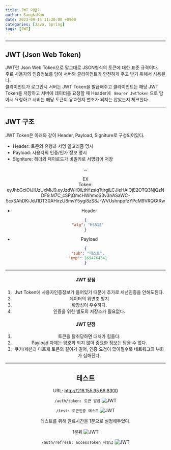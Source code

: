 ```yaml
---
title: JWT 이란?
author: SangkiHan
date: 2023-09-14 11:20:00 +0900
categories: [Java, Spring]
tags: [JWT]
---
```

------------

## JWT (Json Web Token)
JWT란 Json Web Token으로 말그대로 JSON형식의 토큰에 대한 표준 규격이다.  
주로 사용자의 인증정보를 담아 서버와 클라이언트가 안전하게 주고 받기 위해서 사용된다.  
클라이언트가 로그인시 서버는 JWT Token을 발급해주고 클라이언트는 해당 JWT Token을 저장하고 서버에 데이터를 요청할 때 Header에 ``` Bearer JwtToken``` 으로 담아서 요청하고 서버는 해당 토큰이 유효한지 변조가 되지는 않았는지 체크한다.  

------------

## JWT 구조
JWT Token은 아래와 같이 Header, Payload, Signiture로 구성되어있다.  

+ Header: 토큰의 유형과 서명 알고리즘 명시
+ Payload: 사용자의 인증/인가 정보 명시
+ Signiture: 헤더와 페이로드가 비밀키로 서명되어 저장

<Header>.<Payload>.<Signiture>

EX  
Token: eyJhbGciOiJIUzUxMiJ9.eyJzdWIiOiLthYzsiqTtirgiLCJleHAiOjE2OTQ3NjQzNDF9.M7C_cSPjOmcHWhmoS3v3nASaWC-5cxSAhDKiJdJ1DT30AHirzU8mvY5ygi8zS8J-WVUshnppfzYPcM9VRQGtRw

+ Header
``` json
{
  "alg": "HS512"
}
```

+ Payload
``` json
{
  "sub": "테스트",
  "exp": 1694764341
}
```

------------

#### JWT 장점
1. Jwt Token에 사용자인증정보가 들어있기 때문에 추가로 세션인증을 안해도된다.
2. 데이터의 위변조 방지
3. 확장성이 우수하다.
4. 인증을 위한 별도의 저장소가 필요없다.

#### JWT 단점
1. 토큰을 탈취당하면 대처가 힘들다.
2. Payload 자체는 암호화 되지 않아 중요한 정보는 담을 수 없다.
3. 쿠키/세션과 다르게 토큰의 길이가 길어, 인증 요청이 많아질수록 네트워크의 부화가 심해진다.

------------
## 테스트
URL: http://218.155.95.66:8300

```/auth/token: 토큰 발급```
![JWT](/assets/img/post/2023-09-14-Jwt-Token(1)/1.PNG)

```/test: 토큰인증 테스트```
![JWT](/assets/img/post/2023-09-14-Jwt-Token(1)/2.PNG)

테스트를 위해 만료시간을 1분으로 설정해두었다.

1분뒤
![JWT](/assets/img/post/2023-09-14-Jwt-Token(1)/3.PNG)


```/auth/refresh: accessToken 재발급```
![JWT](/assets/img/post/2023-09-14-Jwt-Token(1)/4.PNG)